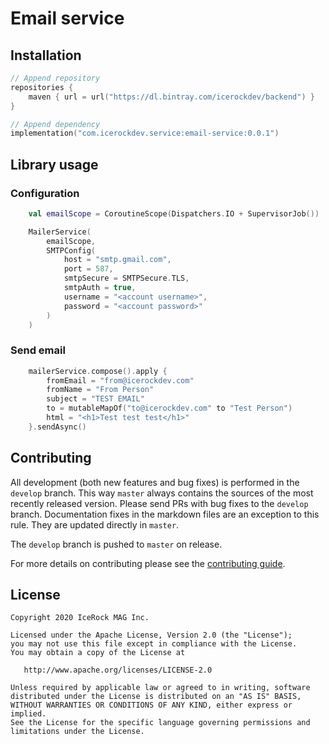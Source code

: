 # Email service

## Installation
````kotlin
// Append repository
repositories {
    maven { url = url("https://dl.bintray.com/icerockdev/backend") }
}

// Append dependency
implementation("com.icerockdev.service:email-service:0.0.1")
````

## Library usage

### Configuration
````kotlin
    val emailScope = CoroutineScope(Dispatchers.IO + SupervisorJob())

    MailerService(
        emailScope,
        SMTPConfig(
            host = "smtp.gmail.com",
            port = 587,
            smtpSecure = SMTPSecure.TLS,
            smtpAuth = true,
            username = "<account username>",
            password = "<account password>"
        )
    )

````
### Send email
````kotlin
    mailerService.compose().apply {
        fromEmail = "from@icerockdev.com"
        fromName = "From Person"
        subject = "TEST EMAIL"
        to = mutableMapOf("to@icerockdev.com" to "Test Person")
        html = "<h1>Test test test</h1>"
    }.sendAsync()
````
 
## Contributing
All development (both new features and bug fixes) is performed in the `develop` branch. This way `master` always contains the sources of the most recently released version. Please send PRs with bug fixes to the `develop` branch. Documentation fixes in the markdown files are an exception to this rule. They are updated directly in `master`.

The `develop` branch is pushed to `master` on release.

For more details on contributing please see the [contributing guide](CONTRIBUTING.md).

## License
        
    Copyright 2020 IceRock MAG Inc.
    
    Licensed under the Apache License, Version 2.0 (the "License");
    you may not use this file except in compliance with the License.
    You may obtain a copy of the License at
    
       http://www.apache.org/licenses/LICENSE-2.0
    
    Unless required by applicable law or agreed to in writing, software
    distributed under the License is distributed on an "AS IS" BASIS,
    WITHOUT WARRANTIES OR CONDITIONS OF ANY KIND, either express or implied.
    See the License for the specific language governing permissions and
    limitations under the License.
